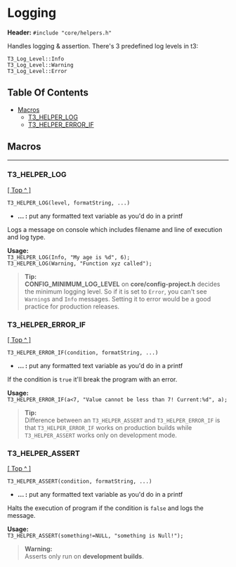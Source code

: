 # Logging
**Header:** `#include "core/helpers.h"`

Handles logging & assertion. There's 3 predefined log levels in t3:

`T3_Log_Level::Info`   
`T3_Log_Level::Warning`   
`T3_Log_Level::Error`  

## Table Of Contents
* [Macros](#macros--functions)
    * [T3_HELPER_LOG](#t3_helper_log)
    * [T3_HELPER_ERROR_IF](#t3_helper_error_if)

## Macros
***
### T3_HELPER_LOG
[[ Top ^ ]](#table-of-contents)
```
T3_HELPER_LOG(level, formatString, ...)
```
* **... :** put any formatted text variable as you'd do in a printf

Logs a message on console which includes filename and line of execution and log type.

**Usage:**   
`T3_HELPER_LOG(Info, "My age is %d", 6);`   
`T3_HELPER_LOG(Warning, "Function xyz called");`

>**Tip:**    
> **CONFIG_MINIMUM_LOG_LEVEL** on **core/config-project.h** decides the
> minimum logging level. So if it is set to `Error`,  you can't see `Warning`s
> and `Info` messages. Setting it to error would be a good practice for production releases.

### T3_HELPER_ERROR_IF
[[ Top ^ ]](#table-of-contents)
```
T3_HELPER_ERROR_IF(condition, formatString, ...)
```
* **... :** put any formatted text variable as you'd do in a printf

If the condition is `true` it'll break the program with an error.

**Usage:**   
`T3_HELPER_ERROR_IF(a<7, "Value cannot be less than 7! Current:%d", a);`   

>**Tip:**    
>Difference between an `T3_HELPER_ASSERT` and `T3_HELPER_ERROR_IF` is that `T3_HELPER_ERROR_IF` works on production builds while `T3_HELPER_ASSERT` works only on development mode. 
> 


### T3_HELPER_ASSERT
[[ Top ^ ]](#table-of-contents)
```
T3_HELPER_ASSERT(condition, formatString, ...)
```
* **... :** put any formatted text variable as you'd do in a printf

Halts the execution of program if the condition is `false` and logs the message.

**Usage:**   
`T3_HELPER_ASSERT(something!=NULL, "something is Null!");`

>**Warning:**    
> Asserts only run on **development builds**.
